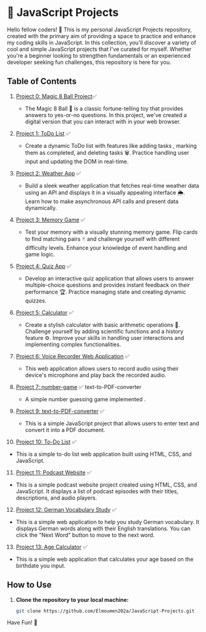 # 🚀 JavaScript Projects 

Hello fellow coders! 👋 This is my personal JavaScript Projects repository, created with the primary aim of providing a space to practice and enhance my coding skills in JavaScript. In this collection, you'll discover a variety of cool and simple JavaScript projects that I've curated for myself. Whether you're a beginner looking to strengthen fundamentals or an experienced developer seeking fun challenges, this repository is here for you.

## Table of Contents

1. [Project 0: Magic 8 Ball Project](./projects/magic_8_ball)✅
    - The Magic 8 Ball 🎱 is a classic fortune-telling toy that provides answers to yes-or-no questions. In this project, we've created a digital version that you can interact with in your web browser.

2. [Project 1: ToDo List](./projects/todo-list) ✅
   - Create a dynamic ToDo list with features like adding tasks , marking them as completed, and deleting tasks 🗑️. Practice handling user input and updating the DOM in real-time.

3. [Project 2: Weather App](./projects/weather-app) ✅
   - Build a sleek weather application that fetches real-time weather data using an API and displays it in a visually appealing interface 🌦️. Learn how to make asynchronous API calls and present data dynamically.

4. [Project 3: Memory Game](./projects/memory-game) ✅
   - Test your memory with a visually stunning memory game. Flip cards to find matching pairs 🃏 and challenge yourself with different difficulty levels. Enhance your knowledge of event handling and game logic.

5. [Project 4: Quiz App](./projects/quiz-app) ✅
   - Develop an interactive quiz application that allows users to answer multiple-choice questions and provides instant feedback on their performance 🏆. Practice managing state and creating dynamic quizzes.

6. [Project 5: Calculator](./projects/calculator) ✅
   - Create a stylish calculator with basic arithmetic operations 🧮. Challenge yourself by adding scientific functions and a history feature ⚙️. Improve your skills in handling user interactions and implementing complex functionalities.
   
7. [Project 6: Voice Recorder Web Application](./projects/voice-recorder) ✅ 
   - This web application allows users to record audio using their device's microphone and play back the recorded audio.

8. [Project 7: number-game](./projects/number-game) ✅   text-to-PDF-converter
   - A simple number guessing game implemented .

9. [Project 9: text-to-PDF-converter](./projects/text-to-PDF-converter) ✅
   - This is a simple JavaScript project that allows users to enter text and convert it into a PDF document.

10. [Project 10: To-Do List](./projects/To-Do-List) ✅
   - This is a simple to-do list web application built using HTML, CSS, and JavaScript.

11. [Project 11: Podcast Website](./projects/podcast-website) ✅
   - This is a simple podcast website project created using HTML, CSS, and JavaScript. It displays a list of podcast episodes with their titles, descriptions, and audio players.

12. [Project 12: German Vocabulary Study](./projects/German-vocabulary-study) ✅
   - This is a simple web application to help you study German vocabulary. It displays German words along with their English translations. You can click the "Next Word" button to move to the next word.

13. [Project 13: Age Calculator](./projects/age-calculator) ✅
   - This is a simple web application that calculates your age based on the birthdate you input.




   
## How to Use

1. **Clone the repository to your local machine:**

   ```bash
   git clone https://github.com/Elmoumen202a/JavaScript-Projects.git

Have Fun! 🚀
